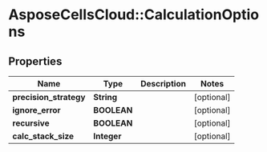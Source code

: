 # AsposeCellsCloud::CalculationOptions

## Properties
Name | Type | Description | Notes
------------ | ------------- | ------------- | -------------
**precision_strategy** | **String** |  | [optional] 
**ignore_error** | **BOOLEAN** |  | [optional] 
**recursive** | **BOOLEAN** |  | [optional] 
**calc_stack_size** | **Integer** |  | [optional] 



